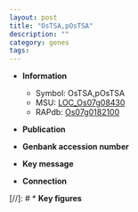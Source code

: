 ```yaml
---
layout: post
title: "OsTSA,pOsTSA"
description: ""
category: genes
tags: 
---
```


* **Information**  
    + Symbol: OsTSA,pOsTSA  
    + MSU: [LOC_Os07g08430](http://rice.uga.edu/cgi-bin/ORF_infopage.cgi?orf=LOC_Os07g08430)  
    + RAPdb: [Os07g0182100](http://rapdb.dna.affrc.go.jp/viewer/gbrowse_details/irgsp1?name=Os07g0182100)  

* **Publication**  

* **Genbank accession number**  

* **Key message**  

* **Connection**  

[//]: # * **Key figures**  


